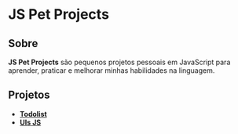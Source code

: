 # JS Pet Projects

## Sobre

**JS Pet Projects** são pequenos projetos pessoais em JavaScript para aprender, praticar e melhorar minhas habilidades na linguagem.

## Projetos

* **[Todolist](https://github.com/ricardospalves/todolist)**
* **[UIs JS](https://github.com/ricardospalves/uis-js)**
